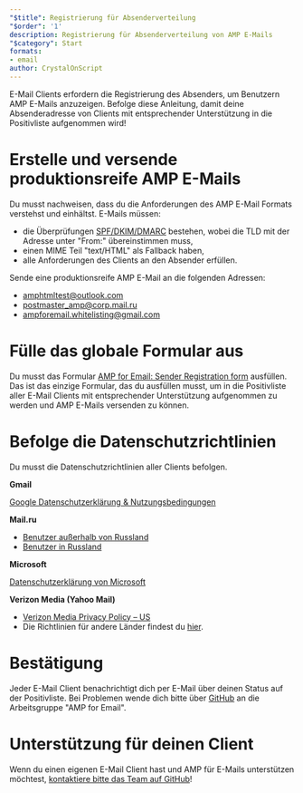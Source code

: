 ```yaml
---
"$title": Registrierung für Absenderverteilung
"$order": '1'
description: Registrierung für Absenderverteilung von AMP E-Mails
"$category": Start
formats:
- email
author: CrystalOnScript
---
```


E-Mail Clients erfordern die Registrierung des Absenders, um Benutzern AMP E-Mails anzuzeigen. Befolge diese Anleitung, damit deine Absenderadresse von Clients mit entsprechender Unterstützung in die Positivliste aufgenommen wird!

# Erstelle und versende produktionsreife AMP E-Mails

Du musst nachweisen, dass du die Anforderungen des AMP E-Mail Formats verstehst und einhältst. E-Mails müssen:

- die Überprüfungen [SPF/DKIM/DMARC](https://support.google.com/a/answer/33786?hl=en) bestehen, wobei die TLD mit der Adresse unter "From:" übereinstimmen muss,
- einen MIME Teil "text/HTML" als Fallback haben,
- alle Anforderungen des Clients an den Absender erfüllen.

Sende eine produktionsreife AMP E-Mail an die folgenden Adressen:

- amphtmltest@outlook.com
- postmaster_amp@corp.mail.ru
- ampforemail.whitelisting@gmail.com

# Fülle das globale Formular aus

Du musst das Formular [AMP for Email: Sender Registration form](https://docs.google.com/forms/d/e/1FAIpQLSdso95e7UDLk_R-bnpzsAmuUMDQEMUgTErcfGGItBDkghHU2A/viewform?gxids=7628) ausfüllen. Das ist das einzige Formular, das du ausfüllen musst, um in die Positivliste aller E-Mail Clients mit entsprechender Unterstützung aufgenommen zu werden und AMP E-Mails versenden zu können.

# Befolge die Datenschutzrichtlinien

Du musst die Datenschutzrichtlinien aller Clients befolgen.

**Gmail**

[Google Datenschutzerklärung & Nutzungsbedingungen](https://policies.google.com/privacy)

**Mail.ru**

- [Benutzer außerhalb von Russland](https://help.mail.ru/engmail-help/privacy)
- [Benutzer in Russland](https://agent.mail.ru/legal/privacypolicy/en)

**Microsoft**

[Datenschutzerklärung von Microsoft](https://privacy.microsoft.com/en-us/privacystatement)

**Verizon Media (Yahoo Mail)**

- [Verizon Media Privacy Policy – US](https://www.verizonmedia.com/policies/us/en/verizonmedia/privacy/index.html)
- Die Richtlinien für andere Länder findest du [hier](https://www.verizonmedia.com/policies/).

# Bestätigung

Jeder E-Mail Client benachrichtigt dich per E-Mail über deinen Status auf der Positivliste. Bei Problemen wende dich bitte über [GitHub](https://github.com/ampproject/wg-amp4email) an die Arbeitsgruppe "AMP for Email".

# Unterstützung für deinen Client

Wenn du einen eigenen E-Mail Client hast und AMP für E-Mails unterstützen möchtest, [kontaktiere bitte das Team auf GitHub](https://github.com/ampproject/wg-amp4email/)!

